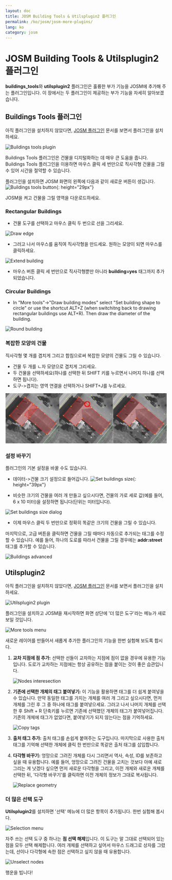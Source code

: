 ```yaml
---
layout: doc
title: JOSM Building Tools & Utilsplugin2 플러그인
permalink: /ko/josm/josm-more-plugins/
lang: ko
category: josm
---
```


JOSM Building Tools & Utilsplugin2 플러그인
============


**buildings_tools**와 **utilsplugin2** 플러그인은 훌륭한 부가 기능을 JOSM에 추가해 주는 플러그인입니다. 이 장에서는 두 플러그인이 제공하는 부가 기능을 자세히 알아보겠습니다.  

Buildings Tools 플러그인
--------------------------

아직 플러그인을 설치하지 않았다면, [JOSM 플러그인](/ko/josm/josm-plugins) 문서를 보면서 플러그인을 설치하세요.  

![Buildings tools plugin][]

Buildings Tools 플러그인은 건물을 디지털화하는 데 매우 큰 도움을 줍니다. Buildings Tools 플러그인을 이용하면 마우스 클릭 세 번만으로 직사각형 건물을 그릴 수 있어 시간을 절약할 수 있습니다.  

플러그인을 설치하면 JOSM 화면의 왼쪽에 다음과 같이 새로운 버튼이 생깁니다. ![Buildings tools button][]{: height="29px"}

JOSM을 켜고 건물을 그릴 영역을 다운로드하세요.  

### Rectangular Buildings

* 건물 도구를 선택하고 마우스 클릭 두 번으로 선을 그리세요.  

![Draw edge][]

* 그러고 나서 마우스를 움직여 직사각형을 만드세요. 원하는 모양이 되면 마우스를 클릭하세요.  

![Extend building][]

* 마우스 버튼 클릭 세 번만으로 직사각형뿐만 아니라 **building=yes** 태그까지 추가되었습니다.  

### Circular Buildings

* In "More tools"->"Draw building modes" select "Set building shape to circle" or use the shortcut ALT+Z (when switchitng back to drawing rectangular buildings use ALT+R). Then draw the diameter of the building.

![Round building][]

### 복잡한 모양의 건물

직사각형 몇 개를 겹치게 그리고 합침으로써 복잡한 모양의 건물도 그릴 수 있습니다.  

* 건물 두 개를 ㄴ자 모양으로 겹치게 그리세요.  
* 두 건물을 선택하세요(하나를 선택한 뒤 SHIFT 키를 누르면서 나머지 하나를 선택하면 됩니다).  
* 도구->겹치는 영역 연결을 선택하거나 SHIFT+J를 누르세요.  

![Merge buildings][]

### 설정 바꾸기

플러그인의 기본 설정을 바꿀 수도 있습니다.  

* 데이터->건물 크기 설정으로 들어갑니다. ![Set buildings size][]{: height="39px"}  

* 비슷한 크기의 건물을 여러 개 만들고 싶으시다면, 건물의 가로 세로 값(예를 들어, 6 x 10 미터)을 설정하면 됩니다(단위는 미터입니다).  

![Set buildings size dialog][]

* 이제 마우스 클릭 두 번만으로 정확히 똑같은 크기의 건물을 그릴 수 있습니다.  

마지막으로, 고급 버튼을 클릭하면 건물을 그릴 때마다 자동으로 추가되는 태그를 수정할 수 있습니다. 예를 들어, 하나의 도로를 따라서 건물을 그릴 경우에는 **addr:street** 태그를 추가할 수 있습니다.  

![Buildings advanced][]


Utilsplugin2
-------------

아직 플러그인을 설치하지 않았다면, [JOSM 플러그인](/ko/josm/josm-plugins) 문서를 보면서 플러그인을 설치하세요.  

![Utilsplugin2 plugin][]

플러그인을 설치하고 JOSM을 재시작하면 화면 상단에 '더 많은 도구'라는 메뉴가 새로 보일 것입니다.  

![More tools menu][]

새로운 레이어를 만들어서 새롭게 추가한 플러그인의 기능을 한번 실험해 보도록 합시다.  

1. **교차 지점에 점 추가:**  선택한 선들이 교차하는 지점에 점이 없을 경우에 유용한 기능입니다. 도로가 교차하는 지점에는 항상 공유하는 점을 붙이는 것이 좋은 습관입니다.  

    ![Nodes interesection][]

2. **기존에 선택한 개체의 태그 붙여넣기:**  이 기능을 활용하면 태그를 더 쉽게 붙여넣을 수 있습니다. 만약 동일한 태그를 가지는 개체를 여러 개 그리고 싶으시다면, 먼저 개체를 그린 후 그 중 하나에 태그를 붙여넣으세요.  그러고 나서 나머지 개체를 선택한 후 Shift + R 단축키를 누르면 기존에 선택했던 개체의 태그가 붙여넣어집니다. 기존의 개체에 태그가 없었다면, 붙여넣기가 되지 않는다는 점을 기억하세요.  

    ![Copy tags][]

3. **출처 태그 추가:** 출처 태그를 손쉽게 붙여주는 도구입니다. 마지막으로 사용한 출처 태그를 기억해 선택한 개체에 클릭 한 번만으로 똑같은 출처 태그를 삽입합니다.  

4. **다각형 바꾸기:** 엉망으로 그려진 개체를 다시 그리면서 역사, 속성, ID를 보존하고 싶을 때 유용합니다. 예를 들어, 엉망으로 그려진 건물을 고치는 것보다 아예 새로 그리는 게 낫겠다 싶으면 먼저 새로운 다각형을 그리고, 이전 개체와 새로운 개체를 선택한 뒤, '다각형 바꾸기'를 클릭하면 이전 개체의 정보가 그대로 복사됩니다.  

    ![Replace geometry][]


### 더 많은 선택 도구

**Utilsplugin2**를 설치하면 '선택' 메뉴에 더 많은 항목이 추가됩니다. 한번 실험해 봅시다.  

![Selection menu][]

자주 쓰는 선택 도구 중 하나는 **점 선택 해제**입니다. 이 도구는 말 그대로 선택되어 있는 점을 모두 선택 해제합니다. 여러 개체를 선택하고 싶어서 마우스 드래그로 상자를 그렸는데, 선이나 다각형에 속한 점은 선택하고 싶지 않을 때 유용합니다.  

![Unselect nodes][]

행운을 빕니다!  


[Buildings tools plugin]: /images/josm/buildings_tools-plugin.png
[Buildings tools button]: /images/josm/buildings_tools-button.png
[Draw edge]: /images/josm/draw-edge.png
[Extend building]: /images/josm/extend-building.png
[Merge buildings]: /images/josm/merge-buildings.png
[Set buildings size]: /images/josm/set-buildings-size.png
[Set buildings size dialog]: /images/josm/set-buildings-size-dialog.png
[Buildings advanced]: /images/josm/buildings-advanced.png
[Utilsplugin2 plugin]: /images/josm/utilsplugin2-plugin.png
[More tools menu]: /images/josm/more-tools-menu.png
[Nodes interesection]: /images/josm/utilsplugin2-nodes-intersection.png
[Copy tags]: /images/josm/utilsplugin2-copy-tags.png
[Replace geometry]: /images/josm/utilsplugin2-replace-geometry.png
[Selection menu]: /images/josm/selection-menu.png
[Unselect nodes]: /images/josm/utilsplugin2-unselect-nodes.png
[Round building]: /images/josm/buildings_tools-round.png

